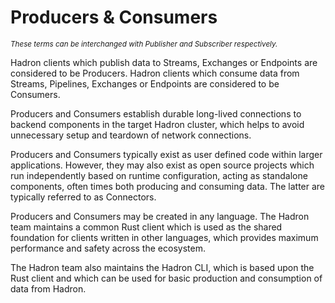 Producers & Consumers
=====================

<small><i>These terms can be interchanged with Publisher and Subscriber respectively.</i></small>

Hadron clients which publish data to Streams, Exchanges or Endpoints are considered to be Producers. Hadron clients which consume data from Streams, Pipelines, Exchanges or Endpoints are considered to be Consumers.

Producers and Consumers establish durable long-lived connections to backend components in the target Hadron cluster, which helps to avoid unnecessary setup and teardown of network connections.

Producers and Consumers typically exist as user defined code within larger applications. However, they may also exist as open source projects which run independently based on runtime configuration, acting as standalone components, often times both producing and consuming data. The latter are typically referred to as Connectors.

Producers and Consumers may be created in any language. The Hadron team maintains a common Rust client which is used as the shared foundation for clients written in other languages, which provides maximum performance and safety across the ecosystem.

The Hadron team also maintains the Hadron CLI, which is based upon the Rust client and which can be used for basic production and consumption of data from Hadron.
